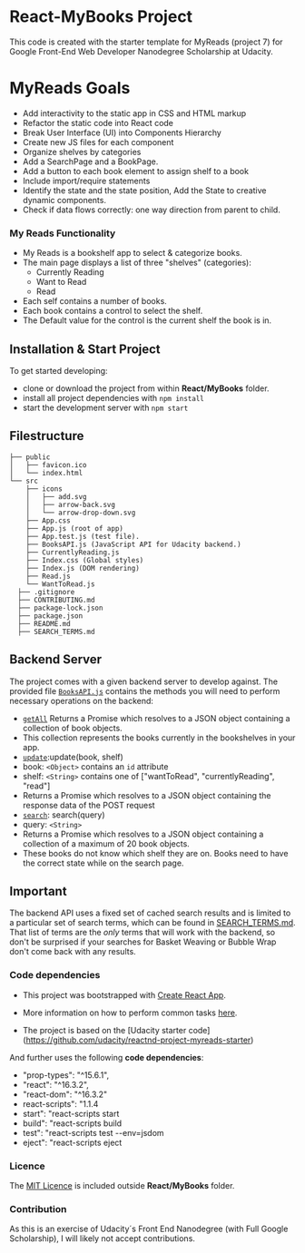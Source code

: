 # React-MyBooks Project
This code is created with the starter template for MyReads (project 7) for Google Front-End Web Developer Nanodegree Scholarship at Udacity.

# MyReads Goals
* Add interactivity to the static app in CSS and HTML markup
* Refactor the static code into React code
* Break User Interface (UI) into Components Hierarchy
* Create new JS files for each component
* Organize shelves by categories
* Add a SearchPage and a BookPage.
* Add a button to each book element to assign shelf to a book
* Include import/require statements
* Identify the state and the state position, Add the State to creative dynamic components.
* Check if data flows correctly: one way direction from parent to child.

### My Reads Functionality
- My Reads is a bookshelf app to select & categorize books. 
- The main page displays a list of three "shelves" (categories):
  - Currently Reading
  - Want to Read
  - Read
- Each self contains a number of books.
- Each book contains a control to select the shelf.
- The Default value for the control is the current shelf the book is in.

## Installation & Start Project

To get started developing:
* clone or download the project from within __React/MyBooks__ folder.
* install all project dependencies with `npm install`
* start the development server with `npm start`

## Filestructure
```
├── public
│   ├── favicon.ico 
│   └── index.html 
└── src
    ├── icons 
    │   ├── add.svg
    │   ├── arrow-back.svg
    │   └── arrow-drop-down.svg
    ├── App.css 
    ├── App.js (root of app)
    ├── App.test.js (test file). 
    ├── BooksAPI.js (JavaScript API for Udacity backend.)
    ├── CurrentlyReading.js
    ├── Index.css (Global styles)
    ├── Index.js (DOM rendering) 
    ├── Read.js 
    └── WantToRead.js 
  ├── .gitignore
  ├── CONTRIBUTING.md
  ├── package-lock.json 
  ├── package.json 
  ├── README.md 
  ├── SEARCH_TERMS.md
```
## Backend Server
The project comes with a given backend server to develop against. 
The provided file [`BooksAPI.js`](src/BooksAPI.js) contains the methods you will need to perform necessary operations on the backend:
* [`getAll`](#getall)
  Returns a Promise which resolves to a JSON object containing a collection of book objects.
* This collection represents the books currently in the bookshelves in your app.
* [`update`](#update):update(book, shelf)
* book: `<Object>` contains an `id` attribute
* shelf: `<String>` contains one of ["wantToRead", "currentlyReading", "read"]  
* Returns a Promise which resolves to a JSON object containing the response data of the POST request
* [`search`](#search): search(query)
* query: `<String>`
* Returns a Promise which resolves to a JSON object containing a collection of a maximum of 20 book objects.
* These books do not know which shelf they are on. Books need to have the correct state while on the search page.

## Important
The backend API uses a fixed set of cached search results and is limited to a particular set of search terms, which can be found in [SEARCH_TERMS.md](SEARCH_TERMS.md). That list of terms are the _only_ terms that will work with the backend, so don't be surprised if your searches for Basket Weaving or Bubble Wrap don't come back with any results.

### Code dependencies
- This project was bootstrapped with [Create React App](https://github.com/facebookincubator/create-react-app). 
- More information on how to perform common tasks [here](https://github.com/facebookincubator/create-react-app/blob/master/packages/react-scripts/template/README.md).

- The project is based on the [Udacity starter code] (https://github.com/udacity/reactnd-project-myreads-starter)

And further uses the following __code dependencies__:
 * "prop-types": "^15.6.1",
 * "react": "^16.3.2",
 * "react-dom": "^16.3.2"
 * react-scripts": "1.1.4
 * start": "react-scripts start
 * build": "react-scripts build
 * test": "react-scripts test --env=jsdom
 * eject": "react-scripts eject
 
 ### Licence
 The [MIT Licence](https://github.com/dianavile/React-MyBooks/blob/master/LICENSE) is included outside __React/MyBooks__ folder.
 
 ### Contribution
 As this is an exercise of Udacity´s Front End Nanodegree (with Full Google Scholarship), I will likely not accept contributions.

